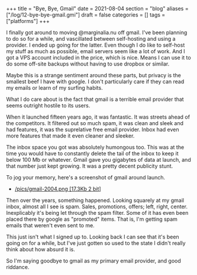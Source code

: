 +++
title = "Bye, Bye, Gmail"
date = 2021-08-04
section = "blog"
aliases = ["/log/12-bye-bye-gmail.gmi"]
draft = false
categories = []
tags = ["platforms"]
+++


I finally got around to moving @marginalia.nu off gmail. I've been planning to do so for a while, and vascillated between self-hosting and using a provider. I ended up going for the latter. Even though I do like to self-host my stuff as much as possible, email servers seem like a lot of work. And I got a VPS account included in the price, which is nice. Means I can use it to do some off-site backups without having to use dropbox or similar.

Maybe this is a strange sentiment around these parts, but privacy is the smallest beef I have with google. I don't particularly care if they can read my emails or learn of my surfing habits. 

What I do care about is the fact that gmail is a terrible email provider that seems outright hostile to its users. 

When it launched fifteen years ago, it was fantastic. It was streets ahead of the competitors. It filtered out so much spam, it was clean and sleek and had features, it was the suprelative free email provider. Inbox had even more features that made it even cleaner and sleeker.  

The inbox space you got was absolutely humongous too. This was at the time you would have to constantly delete the tail of the inbox to keep it below 100 Mb or whatever. Gmail gave you gigabytes of data at launch, and that number just kept growing. It was a pretty decent publicity stunt.

To jog your memory, here's a screenshot of gmail around launch.

* [/pics/gmail-2004.png [17.3Kb 2 bit]](/pics/gmail-2004.png)

Then over the years, something happened. Looking squarely at my gmail inbox, almost all I see is spam. Sales, promotions, offers; left, right, center. Inexplicably it's being let through the spam filter. Some of it has even been placed there by google as "promoted" items. That is, I'm getting spam emails that weren't even sent to me. 

This just isn't what I signed up to. Looking back I can see that it's been going on for a while, but I've just gotten so used to the state I didn't really think about how absurd it is. 

So I'm saying goodbye to gmail as my primary email provider, and good riddance. 

